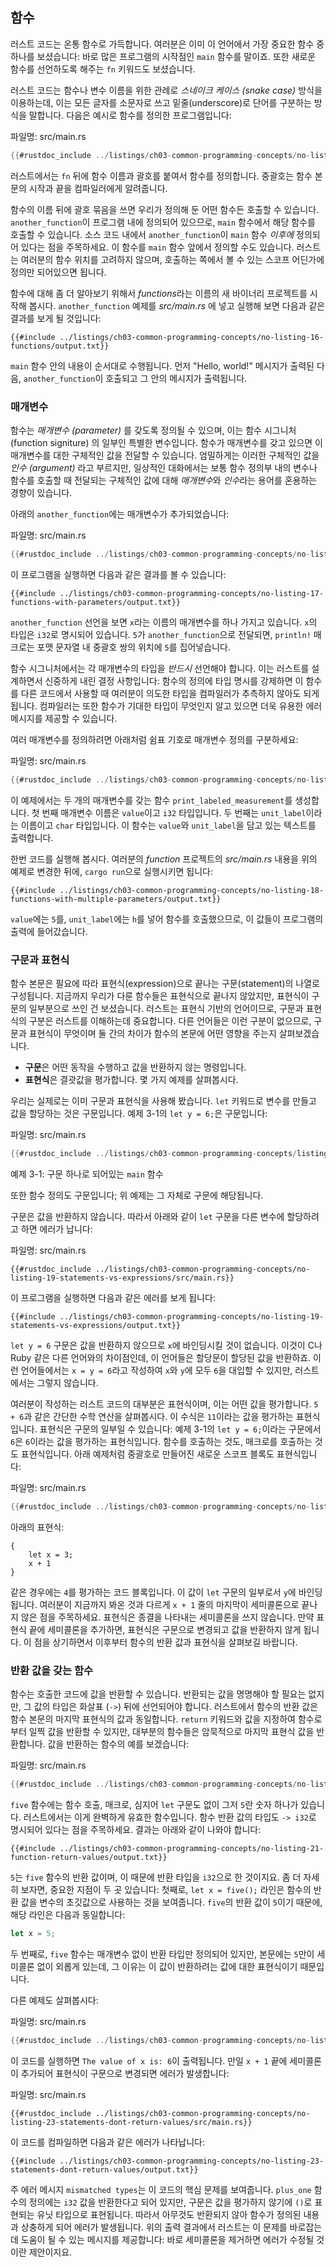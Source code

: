 ## 함수

러스트 코드는 온통 함수로 가득합니다. 여러분은 이미 이 언어에서 가장
중요한 함수 중 하나를 보셨습니다: 바로 많은 프로그램의 시작점인 `main`
함수를 말이죠. 또한 새로운 함수를 선언하도록 해주는 `fn` 키워드도
보셨습니다.

러스트 코드는 함수나 변수 이름을 위한 관례로 *스네이크 케이스 (snake case)* 방식을
이용하는데, 이는 모든 글자를 소문자로 쓰고 밑줄(underscore)로 단어를 구분하는
방식을 말합니다. 다음은 예시로 함수를 정의한 프로그램입니다:

<span class="filename">파일명: src/main.rs</span>

```rust
{{#rustdoc_include ../listings/ch03-common-programming-concepts/no-listing-16-functions/src/main.rs}}
```

러스트에서는 `fn` 뒤에 함수 이름과 괄호를 붙여서 함수를
정의합니다. 중괄호는 함수 본문의 시작과 끝을 컴파일러에게
알려줍니다.

함수의 이름 뒤에 괄호 묶음을 쓰면 우리가 정의해 둔 어떤 함수든 호출할 수
있습니다. `another_function`이 프로그램 내에 정의되어 있으므로, `main`
함수에서 해당 함수를 호출할 수 있습니다. 소스 코드 내에서 `another_function`이
`main` 함수 *이후에* 정의되어 있다는 점을 주목하세요. 이 함수를 `main` 함수 앞에서
정의할 수도 있습니다. 러스트는 여러분의 함수 위치를 고려하지 않으며, 호출하는
쪽에서 볼 수 있는 스코프 어딘가에 정의만 되어있으면 됩니다.

함수에 대해 좀 더 알아보기 위해서 *functions*라는 이름의 새 바이너리 프로젝트를
시작해 봅시다. `another_function` 예제를 *src/main.rs* 에 넣고 실행해 보면
다음과 같은 결과를 보게 될 것입니다:

```console
{{#include ../listings/ch03-common-programming-concepts/no-listing-16-functions/output.txt}}
```

`main` 함수 안의 내용이 순서대로 수행됩니다.
먼저 "Hello, world!" 메시지가 출력된 다음, `another_function`이
호출되고 그 안의 메시지가 출력됩니다.

### 매개변수

함수는 *매개변수 (parameter)* 를 갖도록 정의될 수 있으며, 이는 함수
시그니처 (function signiture) 의 일부인 특별한 변수입니다.
함수가 매개변수를 갖고 있으면 이 매개변수를 대한 구체적인 값을
전달할 수 있습니다. 엄밀하게는 이러한 구체적인 값을 *인수 (argument)* 라고
부르지만, 일상적인 대화에서는 보통 함수 정의부 내의 변수나 함수를 호출할
때 전달되는 구체적인 값에 대해 *매개변수*와 *인수*라는 용어를 혼용하는
경향이 있습니다.

아래의 `another_function`에는 매개변수가 추가되었습니다:

<span class="filename">파일명: src/main.rs</span>

```rust
{{#rustdoc_include ../listings/ch03-common-programming-concepts/no-listing-17-functions-with-parameters/src/main.rs}}
```

이 프로그램을 실행하면 다음과 같은 결과를 볼 수 있습니다:

```console
{{#include ../listings/ch03-common-programming-concepts/no-listing-17-functions-with-parameters/output.txt}}
```

`another_function` 선언을 보면 `x`라는 이름의 매개변수를 하나 가지고 있습니다.
`x`의 타입은 `i32`로 명시되어 있습니다. `5`가 `another_function`으로 전달되면,
`println!` 매크로는 포맷 문자열 내 중괄호 쌍의 위치에 `5`를
집어넣습니다.

함수 시그니처에서는 각 매개변수의 타입을 *반드시* 선언해야 합니다.
이는 러스트를 설계하면서 신중하게 내린 결정 사항입니다: 함수의 정의에 타입 명시를
강제하면 이 함수를 다른 코드에서 사용할 때 여러분이 의도한 타입을 컴파일러가
추측하지 않아도 되게 됩니다. 컴파일러는 또한 함수가 기대한 타입이 무엇인지 알고
있으면 더욱 유용한 에러 메시지를 제공할 수 있습니다.

여러 매개변수를 정의하려면 아래처럼 쉼표 기호로 매개변수
정의를 구분하세요:

<span class="filename">파일명: src/main.rs</span>

```rust
{{#rustdoc_include ../listings/ch03-common-programming-concepts/no-listing-18-functions-with-multiple-parameters/src/main.rs}}
```

이 예제에서는 두 개의 매개변수를 갖는 함수 `print_labeled_measurement`를
생성합니다. 첫 번째 매개변수 이름은 `value`이고 `i32` 타입입니다. 두 번째는
`unit_label`이라는 이름이고 `char` 타입입니다. 이 함수는 `value`와
`unit_label`을 담고 있는 텍스트를 출력합니다.

한번 코드를 실행해 봅시다. 여러분의 *function* 프로젝트의
*src/main.rs* 내용을 위의 예제로 변경한 뒤에, `cargo run`으로
실행시키면 됩니다:

```console
{{#include ../listings/ch03-common-programming-concepts/no-listing-18-functions-with-multiple-parameters/output.txt}}
```

`value`에는 `5`를, `unit_label`에는 `h`를 넣어 함수를 호출했으므로,
이 값들이 프로그램의 출력에 들어갔습니다.

### 구문과 표현식

함수 본문은 필요에 따라 표현식(expression)으로 끝나는 구문(statement)의
나열로 구성됩니다. 지금까지 우리가 다룬 함수들은 표현식으로 끝나지 않았지만,
표현식이 구문의 일부분으로 쓰인 건 보셨습니다. 러스트는 표현식 기반의
언어이므로, 구문과 표현식의 구분은 러스트를 이해하는데 중요합니다.
다른 언어들은 이런 구분이 없으므로, 구문과 표현식이 무엇이며
둘 간의 차이가 함수의 본문에 어떤 영향을 주는지
살펴보겠습니다.

* **구문**은 어떤 동작을 수행하고 값을 반환하지 않는
  명령입니다.
* **표현식**은 결괏값을 평가합니다. 몇 가지 예제를 살펴봅시다.

우리는 실제로는 이미 구문과 표현식을 사용해 봤습니다.
`let` 키워드로 변수를 만들고 값을 할당하는 것은 구문입니다.
예제 3-1의 `let y = 6;`은 구문입니다:

<span class="filename">파일명: src/main.rs</span>

```rust
{{#rustdoc_include ../listings/ch03-common-programming-concepts/listing-03-01/src/main.rs}}
```

<span class="caption">예제 3-1: 구문 하나로 되어있는 `main` 함수</span>

또한 함수 정의도 구문입니다; 위 예제는 그 자체로 구문에
해당됩니다.

구문은 값을 반환하지 않습니다. 따라서 아래와 같이 `let` 구문을 다른 변수에
할당하려고 하면 에러가 납니다:

<span class="filename">파일명: src/main.rs</span>

```rust,ignore,does_not_compile
{{#rustdoc_include ../listings/ch03-common-programming-concepts/no-listing-19-statements-vs-expressions/src/main.rs}}
```

이 프로그램을 실행하면 다음과 같은 에러를 보게 됩니다:

```console
{{#include ../listings/ch03-common-programming-concepts/no-listing-19-statements-vs-expressions/output.txt}}
```

`let y = 6` 구문은 값을 반환하지 않으므로 `x`에 바인딩시킬
것이 없습니다. 이것이 C나 Ruby 같은 다른 언어와의 차이점인데,
이 언어들은 할당문이 할당된 값을 반환하죠. 이런 언어들에서는
`x = y = 6`라고 작성하여 `x`와 `y`에 모두 `6`을 대입할 수 있지만,
러스트에서는 그렇지 않습니다.

여러분이 작성하는 러스트 코드의 대부분은 표현식이며, 이는 어떤 값을 평가합니다.
`5 + 6`과 같은 간단한 수학 연산을 살펴봅시다. 이 수식은 `11`이라는
값을 평가하는 표현식입니다. 표현식은 구문의 일부일 수 있습니다:
예제 3-1의 `let y = 6;`이라는 구문에서 `6`은 `6`이라는 값을 
평가하는 표현식입니다. 함수를 호출하는 것도, 매크로를 호출하는 것도
표현식입니다. 아래 예제처럼 중괄호로 만들어진 새로운 스코프 블록도
표현식입니다:

<span class="filename">파일명: src/main.rs</span>

```rust
{{#rustdoc_include ../listings/ch03-common-programming-concepts/no-listing-20-blocks-are-expressions/src/main.rs}}
```

아래의 표현식:

```rust,ignore
{
    let x = 3;
    x + 1
}
```

같은 경우에는 `4`를 평가하는 코드 블록입니다. 이 값이 `let` 구문의
일부로서 `y`에 바인딩됩니다. 여러분이 지금까지 봐온 것과 다르게 `x + 1`
줄의 마지막이 세미콜론으로 끝나지 않은 점을 주목하세요. 표현식은
종결을 나타내는 세미콜론을 쓰지 않습니다. 만약 표현식 끝에 세미콜론을
추가하면, 표현식은 구문으로 변경되고 값을 반환하지 않게 됩니다.
이 점을 상기하면서 이후부터 함수의 반환 값과 표현식을 살펴보길
바랍니다.

### 반환 값을 갖는 함수

함수는 호출한 코드에 값을 반환할 수 있습니다. 반환되는 값을
명명해야 할 필요는 없지만, 그 값의 타입은 화살표 (`->`) 뒤에
선언되어야 합니다. 러스트에서 함수의 반환 값은 함수 본문의
마지막 표현식의 값과 동일합니다. `return` 키워드와 값을 지정하여
함수로부터 일찍 값을 반환할 수 있지만, 대부분의 함수들은 암묵적으로
마지막 표현식 값을 반환합니다. 값을 반환하는 함수의 예를
보겠습니다:

<span class="filename">파일명: src/main.rs</span>

```rust
{{#rustdoc_include ../listings/ch03-common-programming-concepts/no-listing-21-function-return-values/src/main.rs}}
```

`five` 함수에는 함수 호출, 매크로, 심지어 `let` 구문도 없이
그저 `5`란 숫자 하나가 있습니다. 러스트에서는 이게 완벽하게 유효한
함수입니다. 함수 반환 값의 타입도 `-> i32`로 명시되어 있다는 점을
주목하세요. 결과는 아래와 같이 나와야 합니다:

```console
{{#include ../listings/ch03-common-programming-concepts/no-listing-21-function-return-values/output.txt}}
```

`5`는 `five` 함수의 반환 값이며, 이 때문에 반환 타입을 `i32`으로 한
것이지요. 좀 더 자세히 보자면, 중요한 지점이 두 곳 있습니다: 첫째로,
`let x = five();` 라인은 함수의 반환 값을 변수의 초깃값으로 사용하는
것을 보여줍니다. `five`의 반환 값이 `5`이기 때문에, 해당 라인은 다음과 
동일합니다:

```rust
let x = 5;
```

두 번째로, `five` 함수는 매개변수 없이 반환 타입만 정의되어 있지만,
본문에는 `5`만이 세미콜론 없이 외롭게 있는데, 그 이유는 이 값이
반환하려는 값에 대한 표현식이기 때문입니다.

다른 예제도 살펴봅시다:

<span class="filename">파일명: src/main.rs</span>

```rust
{{#rustdoc_include ../listings/ch03-common-programming-concepts/no-listing-22-function-parameter-and-return/src/main.rs}}
```

이 코드를 실행하면 `The value of x is: 6`이 출력됩니다.
만일 `x + 1` 끝에 세미콜론이 추가되어 표현식이 구문으로 변경되면
에러가 발생합니다:

<span class="filename">파일명: src/main.rs</span>

```rust,ignore,does_not_compile
{{#rustdoc_include ../listings/ch03-common-programming-concepts/no-listing-23-statements-dont-return-values/src/main.rs}}
```

이 코드를 컴파일하면 다음과 같은 에러가 나타납니다:

```console
{{#include ../listings/ch03-common-programming-concepts/no-listing-23-statements-dont-return-values/output.txt}}
```

주 에러 메시지 `mismatched types`는 이 코드의 핵심 문제를 보여줍니다.
`plus_one` 함수의 정의에는 `i32` 값을 반환한다고 되어 있지만,
구문은 값을 평가하지 않기에 `()`로 표현되는 유닛 타입으로 표현됩니다.
따라서 아무것도 반환되지 않아 함수가 정의된 내용과 상충하게 되어
에러가 발생됩니다. 위의 출력 결과에서 러스트는 이 문제를 바로잡는데
도움이 될 수 있는 메시지를 제공합니다: 바로 세미콜론을 제거하면 에러가
수정될 것이란 제안이지요.
